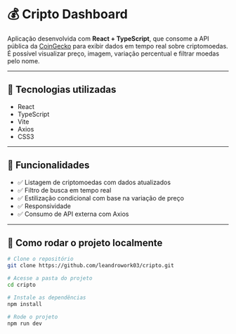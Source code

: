 # 💰 Cripto Dashboard

Aplicação desenvolvida com **React + TypeScript**, que consome a API pública da [CoinGecko](https://www.coingecko.com/) para exibir dados em tempo real sobre criptomoedas. É possível visualizar preço, imagem, variação percentual e filtrar moedas pelo nome.

---

## 🚀 Tecnologias utilizadas

- React
- TypeScript
- Vite
- Axios
- CSS3

---

## 📌 Funcionalidades

- ✅ Listagem de criptomoedas com dados atualizados
- ✅ Filtro de busca em tempo real
- ✅ Estilização condicional com base na variação de preço
- ✅ Responsividade
- ✅ Consumo de API externa com Axios

---

## 🧪 Como rodar o projeto localmente

```bash
# Clone o repositório
git clone https://github.com/leandrowork03/cripto.git

# Acesse a pasta do projeto
cd cripto

# Instale as dependências
npm install

# Rode o projeto
npm run dev

